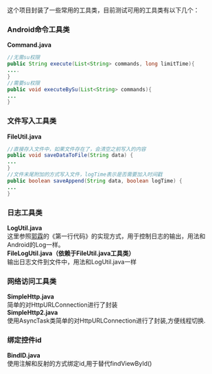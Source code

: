 这个项目封装了一些常用的工具类，目前测试可用的工具类有以下几个：
### Android命令工具类  
**Command.java**
```java
//无需su权限
public String execute(List<String> commands, long limitTime){
....
}
//需要su权限
public void executeBySu(List<String> commands){
...
}
```
### 文件写入工具类  
**FileUtil.java**
```java
//直接存入文件中，如果文件存在了，会清空之前写入的内容
public void saveDataToFile(String data) {
...
}
//文件末尾附加的方式写入文件，logTime表示是否需要加入时间戳
public boolean saveAppend(String data, boolean logTime) {
...
}
```
### 日志工具类  
**LogUtil.java**  
这里参照[郭霖](http://blog.csdn.net/guolin_blog/)的《第一行代码》的实现方式，用于控制日志的输出，用法和Android的Log一样。  
**FileLogUtil.java（依赖于FileUtil.java工具类）**  
输出日志文件到文件中，用法和LogUtil.java一样  
### 网络访问工具类  
**SimpleHttp.java**  
简单的对HttpURLConnection进行了封装  
**SimpleHttp2.java**  
使用AsyncTask类简单的对HttpURLConnection进行了封装,方便线程切换. 
### 绑定控件id  
**BindID.java**  
使用注解和反射的方式绑定id,用于替代findViewById()
